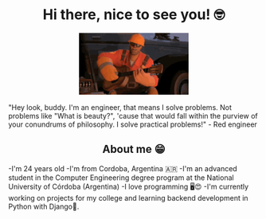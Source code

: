 <h1 align="center"> Hi there, nice to see you! 🤓</h1>
<p align="center">
  <img src="team-fortress2-engineer.gif" alt="Red engineer playing an guitar.">
</p>
"Hey look, buddy. I'm an engineer, that means I solve problems. Not problems like "What is beauty?", 'cause that would fall within the purview of your conundrums of philosophy. I solve practical problems!" - Red engineer
<h2 align="center">About me 😁</h2>
-I'm 24 years old
-I'm from Cordoba, Argentina 🇦🇷
-I'm an advanced student in the Computer Engineering degree program at the National University of Córdoba (Argentina)
-I love programming 🖥️😍
-I'm currently working on projects for my college and learning backend development in Python with Django🦎.

